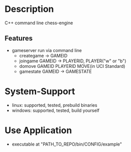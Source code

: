 # Description
C++ command line chess-engine

## Features
- gameserver run via command line
    - creategame -> GAMEID
    - joingame GAMEID -> PLAYERID, PLAYER("w" or "b")
    - domove GAMEID PLAYERID MOVE(in UCI Standard)
    - gamestate GAMEID -> GAMESTATE

# System-Support
- linux: supported, tested, prebuild binaries
- windows: supported, tested, build yourself

# Use Application
- executable at "PATH_TO_REPO/bin/CONFIG/example"
